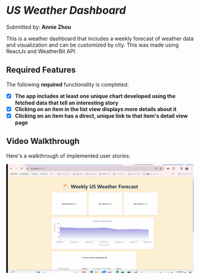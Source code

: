 # *US Weather Dashboard*

Submitted by: **Annie Zhou**

This is a weather dashboard that includes a weekly forecast of weather data and visualization and can be customized by city.
This was made using ReactJs and WeatherBit API.

## Required Features

The following **required** functionality is completed:

- [x] **The app includes at least one unique chart developed using the fetched data that tell an interesting story**
- [x] **Clicking on an item in the list view displays more details about it**
- [x] **Clicking on an item has a direct, unique link to that item's detail view page**

## Video Walkthrough

Here's a walkthrough of implemented user stories:

<img src='./WEB102P6Demo.gif' title='Video Walkthrough' width='' alt='Video Walkthrough' />
